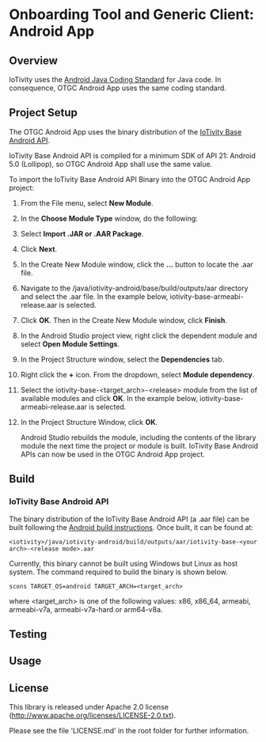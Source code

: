 <!---
  ~ //******************************************************************
  ~ //
  ~ // Copyright 2018 DEKRA Testing and Certification, S.A.U. All Rights Reserved.
  ~ //
  ~ //******************************************************************
  ~ //
  ~ // Licensed under the Apache License, Version 2.0 (the "License");
  ~ // you may not use this file except in compliance with the License.
  ~ // You may obtain a copy of the License at
  ~ //
  ~ //      http://www.apache.org/licenses/LICENSE-2.0
  ~ //
  ~ // Unless required by applicable law or agreed to in writing, software
  ~ // distributed under the License is distributed on an "AS IS" BASIS,
  ~ // WITHOUT WARRANTIES OR CONDITIONS OF ANY KIND, either express or implied.
  ~ // See the License for the specific language governing permissions and
  ~ // limitations under the License.
  ~ //
  ~ //******************************************************************
  --->
# Onboarding Tool and Generic Client: Android App
  
## Overview

IoTivity uses the [Android Java Coding Standard](https://source.android.com/setup/code-style) for Java code. In consequence, OTGC Android App uses the same coding standard.
  
## Project Setup

The OTGC Android App uses the binary distribution of the [IoTivity Base Android API](#iotivity-base-android-api).

IoTivity Base Android API is compiled for a minimum SDK of API 21: Android 5.0 (Lollipop), so OTGC Android App shall use the same value.

To import the IoTivity Base Android API Binary into the OTGC Android App project:

1. From the File menu, select **New Module**.
2. In the **Choose Module Type** window, do the following:
  1. Select **Import .JAR or .AAR Package**.
  2. Click **Next**.
3. In the Create New Module window, click the **...** button to locate the .aar file.
4. Navigate to the <iotivity>/java/iotivity-android/base/build/outputs/aar directory and select the .aar file. In the example below, iotivity-base-armeabi-release.aar is selected.
5. Click **OK**. Then in the Create New Module window, click **Finish**.
6. In the Android Studio project view, right click the dependent module and select **Open Module Settings**.
7. In the Project Structure window, select the **Dependencies** tab.
8. Right click the **+** icon. From the dropdown, select **Module dependency**.
9. Select the iotivity-base-&lt;target_arch>-&lt;release> module from the list of available modules and click **OK**. In the example below, iotivity-base-armeabi-release.aar is selected.
10. In the Project Structure Window, click **OK**.
    
    Android Studio rebuilds the module, including the contents of the library module the next time the project or module is built. IoTivity Base Android APIs can now be used in the OTGC Android App project.
  
## Build

### IoTivity Base Android API

The binary distribution of the IoTivity Base Android API (a .aar file) can be built following the [Android build instructions](https://wiki.iotivity.org/android_build_instructions). Once built, it can be found at:

    <iotivity>/java/iotivity-android/build/outputs/aar/iotivity-base-<your arch>-<release mode>.aar

Currently, this binary cannot be built using Windows but Linux as host system. The command required to build the binary is shown below.

    scons TARGET_OS=android TARGET_ARCH=<target_arch>
    
where &lt;target_arch> is one of the following values: x86, x86_64, armeabi, armeabi-v7a, armeabi-v7a-hard or arm64-v8a.
  
## Testing
  
## Usage
  
## License

This library is released under Apache 2.0 license (http://www.apache.org/licenses/LICENSE-2.0.txt).

Please see the file 'LICENSE.md' in the root folder for further information.